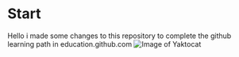 # Start
Hello i made some changes to this repository to complete the github learning path in education.github.com 
![Image of Yaktocat](https://octodex.github.com/images/yaktocat.png)
